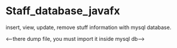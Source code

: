# Staff_database_javafx
insert, view, update, remove stuff information with mysql database.

<--there dump file, you must import it inside mysql db-->

